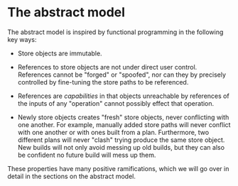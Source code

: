 # The abstract model

The abstract model is inspired by functional programming in the following key ways:

- Store objects are immutable.

- References to store objects are not under direct user control.
  References cannot be "forged" or "spoofed", nor can they by precisely controlled by fine-tuning the store paths to be referenced.

- References are *capabilities* in that objects unreachable by references of the inputs of any "operation" cannot possibly effect that operation.

- Newly store objects creates "fresh" store objects, never conflicting with one another.
  For example, manually added store paths will never conflict with one another or with ones built from a plan.
  Furthermore, two different plans will never "clash" trying produce the same store object.
  New builds will not only avoid messing up old builds, but they can also be confident no future build will mess up them.

These properties have many positive ramifications, which we will go over in detail in the sections on the abstract model.
